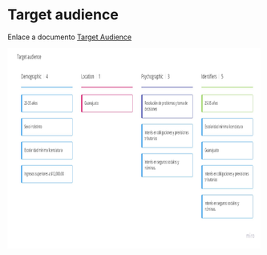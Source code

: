 # Target audience

Enlace a documento [Target Audience](https://miro.com/app/board/uXjVOIYZqQQ=/)

<img src="/imagenes/Target Audience.jpg" alt="Target audience" height="400">
